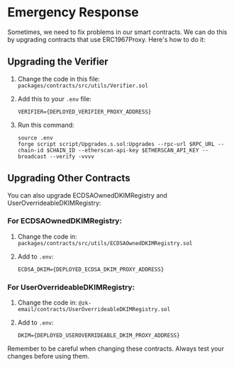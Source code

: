 # Emergency Response

Sometimes, we need to fix problems in our smart contracts. We can do this by upgrading contracts that use ERC1967Proxy. Here's how to do it:

## Upgrading the Verifier

1. Change the code in this file:
   `packages/contracts/src/utils/Verifier.sol`

2. Add this to your `.env` file:
   ```
   VERIFIER={DEPLOYED_VERIFIER_PROXY_ADDRESS}
   ```

3. Run this command:
   ```
   source .env
   forge script script/Upgrades.s.sol:Upgrades --rpc-url $RPC_URL --chain-id $CHAIN_ID --etherscan-api-key $ETHERSCAN_API_KEY --broadcast --verify -vvvv
   ```

## Upgrading Other Contracts

You can also upgrade ECDSAOwnedDKIMRegistry and UserOverrideableDKIMRegistry:

### For ECDSAOwnedDKIMRegistry:
1. Change the code in:
   `packages/contracts/src/utils/ECDSAOwnedDKIMRegistry.sol`

2. Add to `.env`:
   ```
   ECDSA_DKIM={DEPLOYED_ECDSA_DKIM_PROXY_ADDRESS}
   ```

### For UserOverrideableDKIMRegistry:
1. Change the code in:
   `@zk-email/contracts/UserOverrideableDKIMRegistry.sol`

2. Add to `.env`:
   ```
   DKIM={DEPLOYED_USEROVERRIDEABLE_DKIM_PROXY_ADDRESS}
   ```

Remember to be careful when changing these contracts. Always test your changes before using them.
